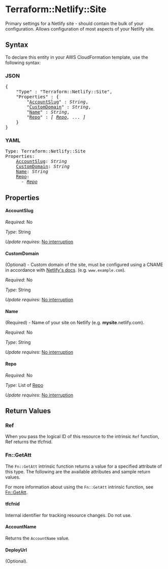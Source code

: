 # Terraform::Netlify::Site

Primary settings for a Netlify site - should contain the bulk of your configuration. Allows configuration of most aspects of your Netlify site.

## Syntax

To declare this entity in your AWS CloudFormation template, use the following syntax:

### JSON

<pre>
{
    "Type" : "Terraform::Netlify::Site",
    "Properties" : {
        "<a href="#accountslug" title="AccountSlug">AccountSlug</a>" : <i>String</i>,
        "<a href="#customdomain" title="CustomDomain">CustomDomain</a>" : <i>String</i>,
        "<a href="#name" title="Name">Name</a>" : <i>String</i>,
        "<a href="#repo" title="Repo">Repo</a>" : <i>[ <a href="repo.md">Repo</a>, ... ]</i>
    }
}
</pre>

### YAML

<pre>
Type: Terraform::Netlify::Site
Properties:
    <a href="#accountslug" title="AccountSlug">AccountSlug</a>: <i>String</i>
    <a href="#customdomain" title="CustomDomain">CustomDomain</a>: <i>String</i>
    <a href="#name" title="Name">Name</a>: <i>String</i>
    <a href="#repo" title="Repo">Repo</a>: <i>
      - <a href="repo.md">Repo</a></i>
</pre>

## Properties

#### AccountSlug

_Required_: No

_Type_: String

_Update requires_: [No interruption](https://docs.aws.amazon.com/AWSCloudFormation/latest/UserGuide/using-cfn-updating-stacks-update-behaviors.html#update-no-interrupt)

#### CustomDomain

(Optional) - Custom domain of the site, must be configured using a CNAME in accordance with [Netlify's docs](https://www.netlify.com/docs/custom-domains). (e.g. `www.example.com`).

_Required_: No

_Type_: String

_Update requires_: [No interruption](https://docs.aws.amazon.com/AWSCloudFormation/latest/UserGuide/using-cfn-updating-stacks-update-behaviors.html#update-no-interrupt)

#### Name

(Required) - Name of your site on Netlify (e.g. **mysite**.netlify.com).

_Required_: No

_Type_: String

_Update requires_: [No interruption](https://docs.aws.amazon.com/AWSCloudFormation/latest/UserGuide/using-cfn-updating-stacks-update-behaviors.html#update-no-interrupt)

#### Repo

_Required_: No

_Type_: List of <a href="repo.md">Repo</a>

_Update requires_: [No interruption](https://docs.aws.amazon.com/AWSCloudFormation/latest/UserGuide/using-cfn-updating-stacks-update-behaviors.html#update-no-interrupt)

## Return Values

### Ref

When you pass the logical ID of this resource to the intrinsic `Ref` function, Ref returns the tfcfnid.

### Fn::GetAtt

The `Fn::GetAtt` intrinsic function returns a value for a specified attribute of this type. The following are the available attributes and sample return values.

For more information about using the `Fn::GetAtt` intrinsic function, see [Fn::GetAtt](https://docs.aws.amazon.com/AWSCloudFormation/latest/UserGuide/intrinsic-function-reference-getatt.html).

#### tfcfnid

Internal identifier for tracking resource changes. Do not use.

#### AccountName

Returns the <code>AccountName</code> value.

#### DeployUrl

(Optional).


